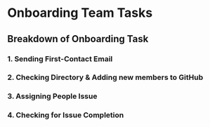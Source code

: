 # Onboarding Team Tasks

## Breakdown of Onboarding Task

### 1. Sending First-Contact Email

### 2. Checking Directory & Adding new members to GitHub

### 3. Assigning People Issue

### 4. Checking for Issue Completion 

